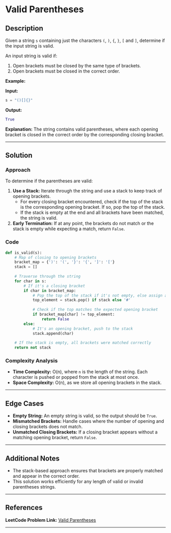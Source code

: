 # Valid Parentheses

## Description

Given a string `s` containing just the characters `(`, `)`, `{`, `}`, `[` and `]`, determine if the input string is valid.

An input string is valid if:
1. Open brackets must be closed by the same type of brackets.
2. Open brackets must be closed in the correct order.

**Example:**

**Input:**
```python
s = "()[]{}"
```

**Output:**
```python
True
```

**Explanation:**
The string contains valid parentheses, where each opening bracket is closed in the correct order by the corresponding closing bracket.

---

## Solution

### Approach

To determine if the parentheses are valid:
1. **Use a Stack:** Iterate through the string and use a stack to keep track of opening brackets. 
   - For every closing bracket encountered, check if the top of the stack is the corresponding opening bracket. If so, pop the top of the stack.
   - If the stack is empty at the end and all brackets have been matched, the string is valid.
2. **Early Termination:** If at any point, the brackets do not match or the stack is empty while expecting a match, return `False`.

### Code

```python
def is_valid(s):
    # Map of closing to opening brackets
    bracket_map = {')': '(', '}': '{', ']': '['}
    stack = []
    
    # Traverse through the string
    for char in s:
        # If it's a closing bracket
        if char in bracket_map:
            # Pop the top of the stack if it's not empty, else assign a dummy value
            top_element = stack.pop() if stack else '#'
            
            # Check if the top matches the expected opening bracket
            if bracket_map[char] != top_element:
                return False
        else:
            # It's an opening bracket, push to the stack
            stack.append(char)
    
    # If the stack is empty, all brackets were matched correctly
    return not stack
```

### Complexity Analysis

- **Time Complexity:** O(n), where `n` is the length of the string. Each character is pushed or popped from the stack at most once.
- **Space Complexity:** O(n), as we store all opening brackets in the stack.

---

## Edge Cases

- **Empty String:** An empty string is valid, so the output should be `True`.
- **Mismatched Brackets:** Handle cases where the number of opening and closing brackets does not match.
- **Unmatched Closing Brackets:** If a closing bracket appears without a matching opening bracket, return `False`.

---

## Additional Notes

- The stack-based approach ensures that brackets are properly matched and appear in the correct order.
- This solution works efficiently for any length of valid or invalid parentheses strings.

---

## References

**LeetCode Problem Link:** [Valid Parentheses](https://leetcode.com/problems/valid-parentheses/)

---
